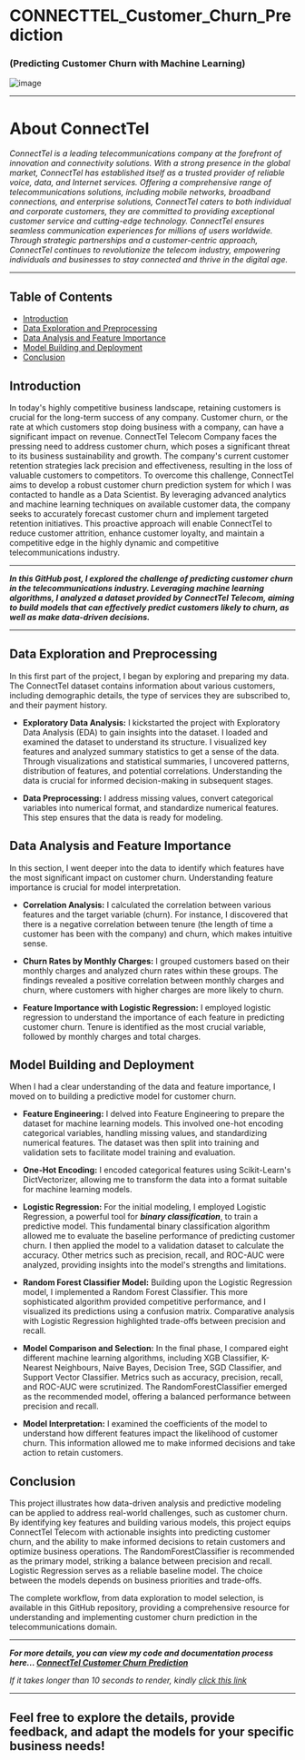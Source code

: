 # CONNECTTEL_Customer_Churn_Prediction

### (Predicting Customer Churn with Machine Learning)

![image](https://github.com/ChidimmaIdika/CONNECTTEL_CUSTOMER_CHURN_PREDICTION/assets/137975543/4d064123-c7a3-452c-aa38-c4e9c05c02e6)

---
# About ConnectTel
*ConnectTel is a leading telecommunications company at the forefront of innovation and connectivity solutions. With a strong presence in the global market, ConnectTel has established itself as a trusted provider of reliable voice, data, and Internet services. Offering a comprehensive range of telecommunications solutions, including mobile networks, broadband connections, and enterprise solutions, ConnectTel caters to both individual and corporate customers, they are committed to providing exceptional customer service and cutting-edge technology. ConnectTel ensures seamless communication experiences for millions of users worldwide. Through strategic partnerships and a customer-centric approach, ConnectTel continues to revolutionize the telecom industry, empowering individuals and businesses to stay connected and thrive in the digital age.*

---



## Table of Contents

- [Introduction](#introduction)
- [Data Exploration and Preprocessing](#data-exploration-and-preprocessing)
- [Data Analysis and Feature Importance](#data-analysis-and-feature-importance)
- [Model Building and Deployment](#model-building-and-deployment)
- [Conclusion](#conclusion)


## Introduction
In today's highly competitive business landscape, retaining customers is crucial for the long-term success of any company. Customer churn, or the rate at which customers stop doing business with a company, can have a significant impact on revenue. ConnectTel Telecom Company faces the pressing need to address customer churn, which poses a significant threat to its business sustainability and growth. The company's current customer retention strategies lack precision and effectiveness, resulting in the loss of valuable customers to competitors. To overcome this challenge, ConnectTel aims to develop a robust customer churn prediction system for which I was contacted to handle as a Data Scientist. By leveraging advanced analytics and machine learning techniques on available customer data, the company seeks to accurately forecast customer churn and implement targeted retention initiatives. This proactive approach will enable ConnectTel to reduce customer attrition, enhance customer loyalty, and maintain a competitive edge in the highly dynamic and competitive telecommunications industry.

---
***In this GitHub post, I explored the challenge of predicting customer churn in the telecommunications industry. Leveraging machine learning algorithms, I analyzed a dataset provided by ConnectTel Telecom, aiming to build models that can effectively predict customers likely to churn, as well as make data-driven decisions.***

---

## Data Exploration and Preprocessing
In this first part of the project, I began by exploring and preparing my data. The ConnectTel dataset contains information about various customers, including demographic details, the type of services they are subscribed to, and their payment history.

- **Exploratory Data Analysis:** I kickstarted the project with Exploratory Data Analysis (EDA) to gain insights into the dataset. I loaded and examined the dataset to understand its structure. I visualized key features and analyzed summary statistics to get a sense of the data. Through visualizations and statistical summaries, I uncovered patterns, distribution of features, and potential correlations. Understanding the data is crucial for informed decision-making in subsequent stages.

- **Data Preprocessing:** I address missing values, convert categorical variables into numerical format, and standardize numerical features. This step ensures that the data is ready for modeling.

## Data Analysis and Feature Importance
In this section, I went deeper into the data to identify which features have the most significant impact on customer churn. Understanding feature importance is crucial for model interpretation.

- **Correlation Analysis:** I calculated the correlation between various features and the target variable (churn). For instance, I discovered that there is a negative correlation between tenure (the length of time a customer has been with the company) and churn, which makes intuitive sense.

- **Churn Rates by Monthly Charges:** I grouped customers based on their monthly charges and analyzed churn rates within these groups. The findings revealed a positive correlation between monthly charges and churn, where customers with higher charges are more likely to churn.

- **Feature Importance with Logistic Regression:** I employed logistic regression to understand the importance of each feature in predicting customer churn. Tenure is identified as the most crucial variable, followed by monthly charges and total charges.

## Model Building and Deployment
When I had a clear understanding of the data and feature importance, I moved on to building a predictive model for customer churn.

- **Feature Engineering:**  I delved into Feature Engineering to prepare the dataset for machine learning models. This involved one-hot encoding categorical variables, handling missing values, and standardizing numerical features. The dataset was then split into training and validation sets to facilitate model training and evaluation.

- **One-Hot Encoding:** I encoded categorical features using Scikit-Learn's DictVectorizer, allowing me to transform the data into a format suitable for machine learning models.

- **Logistic Regression:** For the initial modeling, I employed Logistic Regression, a powerful tool for ***binary classification***, to train a predictive model. This fundamental binary classification algorithm allowed me to evaluate the baseline performance of predicting customer churn. I then applied the model to a validation dataset to calculate the accuracy. Other metrics such as precision, recall, and ROC-AUC were analyzed, providing insights into the model's strengths and limitations. 

- **Random Forest Classifier Model:** 
Building upon the Logistic Regression model, I implemented a Random Forest Classifier. This more sophisticated algorithm provided competitive performance, and I visualized its predictions using a confusion matrix. Comparative analysis with Logistic Regression highlighted trade-offs between precision and recall.

- **Model Comparison and Selection:**
In the final phase, I compared eight different machine learning algorithms, including XGB Classifier, K-Nearest Neighbours, Naive Bayes, Decision Tree, SGD Classifier, and Support Vector Classifier. Metrics such as accuracy, precision, recall, and ROC-AUC were scrutinized. The RandomForestClassifier emerged as the recommended model, offering a balanced performance between precision and recall.

- **Model Interpretation:** I examined the coefficients of the model to understand how different features impact the likelihood of customer churn. This information allowed me to make informed decisions and take action to retain customers.

## Conclusion
This project illustrates how data-driven analysis and predictive modeling can be applied to address real-world challenges, such as customer churn. By identifying key features and building various models, this project equips ConnectTel Telecom with actionable insights into predicting customer churn, and the ability to make informed decisions to retain customers and optimize business operations. The RandomForestClassifier is recommended as the primary model, striking a balance between precision and recall. Logistic Regression serves as a reliable baseline model. The choice between the models depends on business priorities and trade-offs.

The complete workflow, from data exploration to model selection, is available in this GitHub repository, providing a comprehensive resource for understanding and implementing customer churn prediction in the telecommunications domain.

---
 ***For more details, you can view my code and documentation process here... [ConnectTel Customer Churn Prediction](https://github.com/ChidimmaIdika/CONNECTTEL_CUSTOMER_CHURN_PREDICTION/blob/Chidimma/CONNECTTEL%20CUSTOMER%20CHURN%20PREDICTION.ipynb)***  

 *If it takes longer than 10 seconds to render, kindly [click this link](https://nbviewer.org/github/ChidimmaIdika/CONNECTTEL_CUSTOMER_CHURN_PREDICTION/blob/Chidimma/CONNECTTEL%20CUSTOMER%20CHURN%20PREDICTION.ipynb)*

---

Feel free to explore the details, provide feedback, and adapt the models for your specific business needs!
---

